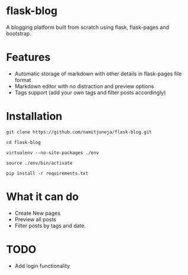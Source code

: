 # flask-blog

A blogging platform built from scratch using flask, flask-pages and bootstrap.

# Features
- Automatic storage of markdown with other details in flask-pages file format
- Markdown editor with no distraction and preview options
- Tags support (add your own tags and filter posts accordingly)

# Installation
```
git clone https://github.com/namitjuneja/flask-blog.git
```
```
cd flask-blog
```
```
virtualenv --no-site-packages ./env
```
```
source ./env/bin/activate
```
```
pip install -r requirements.txt
```

# What it can do
- Create New pages
- Preview all posts
- Filter posts by tags and date.

# TODO
- Add login functionality 

